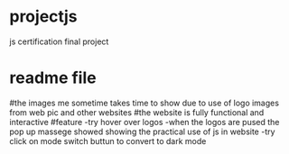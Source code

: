 # projectjs
js certification final project
# readme file
#the images me sometime takes time to show due to use of logo images from web pic and other websites
#the website is fully functional and interactive 
#feature
-try hover over logos
-when the logos are pused the pop up massege showed showing the practical use of js in website
-try click on mode switch buttun to convert to dark mode
